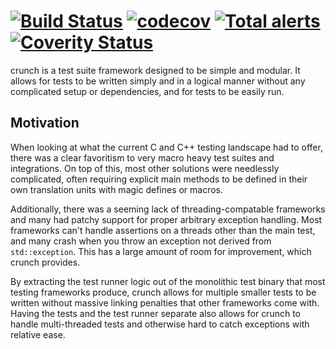 # [![Build Status](https://travis-ci.org/DX-MON/crunch.svg?branch=master)](https://travis-ci.org/DX-MON/crunch) [![codecov](https://codecov.io/gh/DX-MON/crunch/branch/master/graph/badge.svg)](https://codecov.io/gh/DX-MON/crunch) [![Total alerts](https://img.shields.io/lgtm/alerts/g/DX-MON/crunch.svg?logo=lgtm&logoWidth=18)](https://lgtm.com/projects/g/DX-MON/crunch/alerts/) [![Coverity Status](https://scan.coverity.com/projects/20294/badge.svg)](https://scan.coverity.com/projects/dx-mon-crunch)

crunch is a test suite framework designed to be simple and modular.
It allows for tests to be written simply and in a logical manner without any complicated setup or dependencies, and for tests to be easily run.

## Motivation

When looking at what the current C and C++ testing landscape had to offer, there was a clear favoritism to very macro heavy test suites and integrations. On top of this, most other solutions were needlessly complicated, often requiring explicit main methods to be defined in their own translation units with magic defines or macros.

Additionally, there was a seeming lack of threading-compatable frameworks and many had patchy support for proper arbitrary exception handling.
Most frameworks can't handle assertions on a threads other than the main test, and many crash when you throw an exception not derived from `std::exception`.
This has a large amount of room for improvement, which crunch provides.

By extracting the test runner logic out of the monolithic test binary that most testing frameworks produce, crunch allows for multiple smaller tests to be written without massive linking penalties that other frameworks come with.
Having the tests and the test runner separate also allows for crunch to handle multi-threaded tests and otherwise hard to catch exceptions with relative ease.
